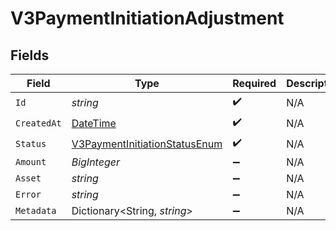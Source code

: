 # V3PaymentInitiationAdjustment


## Fields

| Field                                                                                     | Type                                                                                      | Required                                                                                  | Description                                                                               |
| ----------------------------------------------------------------------------------------- | ----------------------------------------------------------------------------------------- | ----------------------------------------------------------------------------------------- | ----------------------------------------------------------------------------------------- |
| `Id`                                                                                      | *string*                                                                                  | :heavy_check_mark:                                                                        | N/A                                                                                       |
| `CreatedAt`                                                                               | [DateTime](https://learn.microsoft.com/en-us/dotnet/api/system.datetime?view=net-5.0)     | :heavy_check_mark:                                                                        | N/A                                                                                       |
| `Status`                                                                                  | [V3PaymentInitiationStatusEnum](../../Models/Components/V3PaymentInitiationStatusEnum.md) | :heavy_check_mark:                                                                        | N/A                                                                                       |
| `Amount`                                                                                  | *BigInteger*                                                                              | :heavy_minus_sign:                                                                        | N/A                                                                                       |
| `Asset`                                                                                   | *string*                                                                                  | :heavy_minus_sign:                                                                        | N/A                                                                                       |
| `Error`                                                                                   | *string*                                                                                  | :heavy_minus_sign:                                                                        | N/A                                                                                       |
| `Metadata`                                                                                | Dictionary<String, *string*>                                                              | :heavy_minus_sign:                                                                        | N/A                                                                                       |